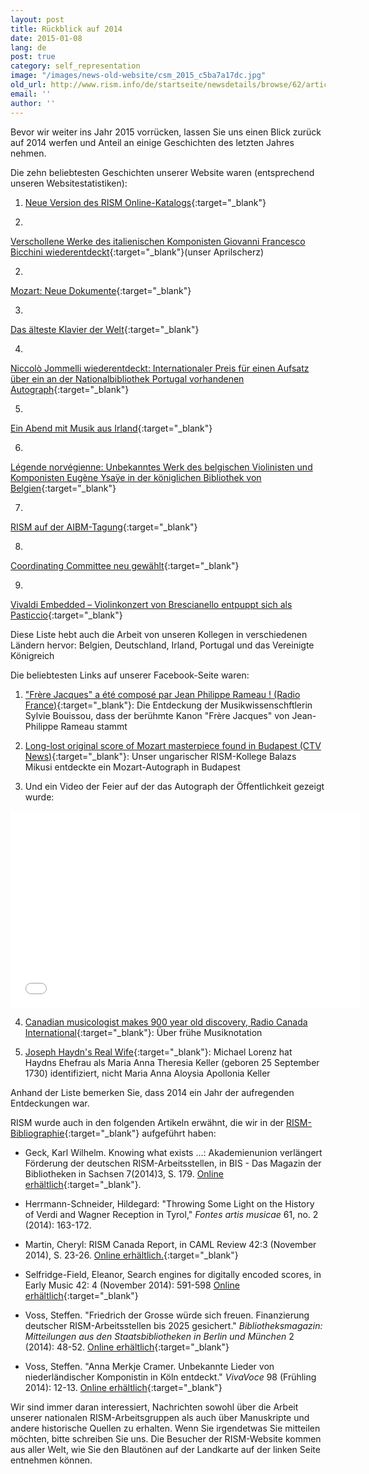 ```yaml
---
layout: post
title: Rückblick auf 2014
date: 2015-01-08
lang: de
post: true
category: self_representation
image: "/images/news-old-website/csm_2015_c5ba7a17dc.jpg"
old_url: http://www.rism.info/de/startseite/newsdetails/browse/62/article/64/looking-back-at-2014.html
email: ''
author: ''
---
```



Bevor wir weiter ins Jahr 2015 vorrücken, lassen Sie uns einen Blick zurück auf 2014 werfen und Anteil an einige Geschichten des letzten Jahres nehmen.

Die zehn beliebtesten Geschichten unserer Website waren (entsprechend unseren Websitestatistiken):

1. [Neue Version des RISM Online-Katalogs](/self_representation/2018/07/16/new-version-of-the-rism-online-catalog.html){:target="_blank"}





1.

[Verschollene Werke des italienischen Komponisten Giovanni Francesco Bicchini wiederentdeckt](/rediscovered/2014/04/01/missing-works-by-italian-composer-giovanni.html){:target="_blank"}(unser Aprilscherz)

2.

[Mozart: Neue Dokumente](/electronic_resources/2014/09/18/mozart-new-documents.html){:target="_blank"}

3.

[Das älteste Klavier der Welt](/rediscovered/2014/05/28/listen-to-the-worlds-oldest-piano.html){:target="_blank"}

4.

[Niccolò Jommelli wiederentdeckt: Internationaler Preis für einen Aufsatz über ein an der Nationalbibliothek Portugal vorhandenen Autograph](/rediscovered/2014/11/17/niccolò-jommelli-rediscovered-international-award.html){:target="_blank"}

5.

[Ein Abend mit Musik aus Irland](/events/2014/02/24/an-evening-of-irish-music.html){:target="_blank"}

6.

[Légende norvégienne: Unbekanntes Werk des belgischen Violinisten und Komponisten Eugène Ysaÿe in der königlichen Bibliothek von Belgien](/rediscovered/2014/04/11/légende-norvégienne-unknown-work-by-the-belgian.html){:target="_blank"}

7.

[RISM auf der AIBM-Tagung](/events/2014/10/20/rism-at-the-aibm-conference.html){:target="_blank"}

8.

[Coordinating Committee neu gewählt](/self_representation/2014/05/22/new-coordinating-committee-elected.html){:target="_blank"}

9.

[Vivaldi Embedded – Violinkonzert von Brescianello entpuppt sich als Pasticcio](/rediscovered/2014/08/11/vivaldi-embedded--violin-concerto-by-brescianello.html){:target="_blank"}

Diese Liste hebt auch die Arbeit von unseren Kollegen in verschiedenen Ländern hervor: Belgien, Deutschland, Irland, Portugal und das Vereinigte Königreich

Die beliebtesten Links auf unserer Facebook-Seite waren:



1. ["Frère Jacques" a été composé par Jean Philippe Rameau ! (Radio France)](http://www.francemusique.fr/actu-musicale/frere-jacques-ete-compose-par-jean-philippe-rameau-49327){:target="_blank"}: Die Entdeckung der Musikwissenschftlerin Sylvie Bouissou, dass der berühmte Kanon "Frère Jacques" von Jean-Philippe Rameau stammt



2. [Long-lost original score of Mozart masterpiece found in Budapest (CTV News)](http://www.ctvnews.ca/entertainment/long-lost-original-score-of-mozart-masterpiece-found-in-budapest-1.2029216#ixzz3EzxB7wtb){:target="_blank"}: Unser ungarischer RISM-Kollege Balazs Mikusi entdeckte ein Mozart-Autograph in Budapest



3. Und ein Video der Feier auf der das Autograph der Öffentlichkeit gezeigt wurde:

<iframe width="560" height="315" src="//www.youtube.com/embed/LAa-Tro_FPU?list=UUSw7Qu4OQujixCfIlKETdkQ" frameborder="0" allowfullscreen></iframe>





4. [Canadian musicologist makes 900 year old discovery, Radio Canada International](http://www.rcinet.ca/en/2014/10/22/canadian-musicologist-make-900-year-old-discovery/){:target="_blank"}: Über frühe Musiknotation



5. [Joseph Haydn's Real Wife](http://michaelorenz.blogspot.de/2014/09/joseph-haydns-real-wife_11.html){:target="_blank"}: Michael Lorenz hat Haydns Ehefrau als Maria Anna Theresia Keller (geboren 25 September 1730) identifiziert, nicht Maria Anna Aloysia Apollonia Keller



Anhand der Liste bemerken Sie, dass 2014 ein Jahr der aufregenden Entdeckungen war.

RISM wurde auch in den folgenden Artikeln erwähnt, die wir in der [RISM-Bibliographie](http://www.rism.info/de/publications/bibliography.html){:target="_blank"} aufgeführt haben:

- Geck, Karl Wilhelm. Knowing what exists ...: Akademienunion verlängert Förderung der deutschen RISM-Arbeitsstellen, in BIS - Das Magazin der Bibliotheken in Sachsen 7(2014)3, S. 179. [Online erhältlich](http://nbn-resolving.de/urn:nbn:de:bsz:14-qucosa-156038){:target="_blank"}.

- Herrmann-Schneider, Hildegard: "Throwing Some Light on the History of Verdi and Wagner Reception in Tyrol," _Fontes artis musicae_ 61, no. 2 (2014): 163-172.

- Martin, Cheryl: RISM Canada Report, in CAML Review 42:3 (November 2014), S. 23-26. [Online erhältlich.](http://pi.library.yorku.ca/ojs/index.php/caml/article/viewFile/39684/35943){:target="_blank"}

- Selfridge-Field, Eleanor, Search engines for digitally encoded scores, in Early Music 42: 4 (November 2014): 591-598 [Online erhältlich](http://em.oxfordjournals.org/content/42/4?etoc){:target="_blank"}

- Voss, Steffen. "Friedrich der Grosse würde sich freuen. Finanzierung deutscher RISM-Arbeitsstellen bis 2025 gesichert." _Bibliotheksmagazin: Mitteilungen aus den Staatsbibliotheken in Berlin und München_ 2 (2014): 48-52. [Online erhältlich](http://staatsbibliothek-berlin.de/fileadmin/user_upload/zentrale_Seiten/ueber_uns/pdf/Bibliotheksmagazin/Bibliotheksmagazin_2014-2.pdf){:target="_blank"}

- Voss, Steffen. "Anna Merkje Cramer. Unbekannte Lieder von niederländischer Komponistin in Köln entdeckt." _VivaVoce_ 98 (Frühling 2014): 12-13. [Online erhältlich](http://www.nederlandsmuziekinstituut.nl/images/pdf/publicaties/extern/vivavoce.pdf){:target="_blank"}



Wir sind immer daran interessiert, Nachrichten sowohl über die Arbeit unserer nationalen RISM-Arbeitsgruppen als auch über Manuskripte und andere historische Quellen zu erhalten. Wenn Sie irgendetwas Sie mitteilen möchten, bitte schreiben Sie uns. Die Besucher der RISM-Website kommen aus aller Welt, wie Sie den Blautönen auf der Landkarte auf der linken Seite entnehmen können.





<script type="text/javascript">var switchTo5x=true;</script><script type="text/javascript" src="http://w.sharethis.com/button/buttons.js"></script><script type="text/javascript">stLight.options({publisher: "9b601438-1ce1-49d8-bfd7-9cff5df54c17", doNotHash: false, doNotCopy: false, hashAddressBar: false});</script>